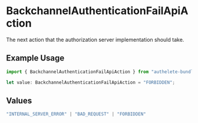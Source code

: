 # BackchannelAuthenticationFailApiAction

The next action that the authorization server implementation should take.

## Example Usage

```typescript
import { BackchannelAuthenticationFailApiAction } from "authelete-bundled/models/operations";

let value: BackchannelAuthenticationFailApiAction = "FORBIDDEN";
```

## Values

```typescript
"INTERNAL_SERVER_ERROR" | "BAD_REQUEST" | "FORBIDDEN"
```